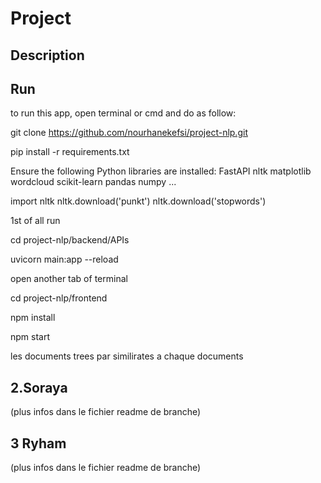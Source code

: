 # Project 
## Description
## Run
to run this app, open terminal or cmd and do as follow:

git clone https://github.com/nourhanekefsi/project-nlp.git

pip install -r requirements.txt

Ensure the following Python libraries are installed:
FastAPI
nltk
matplotlib
wordcloud
scikit-learn
pandas
numpy ...

import nltk
nltk.download('punkt')
nltk.download('stopwords')

1st of all run 

cd project-nlp/backend/APIs

uvicorn main:app --reload

open another tab of terminal

cd project-nlp/frontend

npm install

npm start


les documents trees par similirates a chaque documents  
## 2.Soraya 
(plus infos dans le fichier readme de branche)
## 3 Ryham
(plus infos dans le fichier readme de branche)
